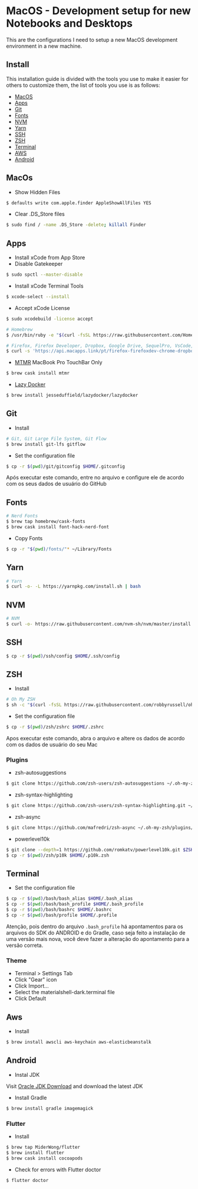 # MacOS - Development setup for new Notebooks and Desktops

This are the configurations I need to setup a new MacOS development environment in a new machine.

## Install

This installation guide is divided with the tools you use to make it easier for others to customize them, the list of tools you use is as follows:

- [MacOS](#macos)
- [Apps](#apps)
- [Git](#git)
- [Fonts](#fonts)
- [NVM](#nvm)
- [Yarn](#yarn)
- [SSH](#ssh)
- [ZSH](#zsh)
- [Terminal](#terminal)
- [AWS](#aws)
- [Android](#android)

## MacOs

- Show Hidden Files
```bash
$ defaults write com.apple.finder AppleShowAllFiles YES
```

- Clear .DS_Store files

```bash
$ sudo find / -name .DS_Store -delete; killall Finder
```

## Apps

- Install xCode from App Store
- Disable Gatekeeper

```bash
$ sudo spctl --master-disable
```

- Install xCode Terminal Tools

```bash
$ xcode-select --install
```

- Accept xCode License

```bash
$ sudo xcodebuild -license accept
```

```bash
# Homebrew
$ /usr/bin/ruby -e "$(curl -fsSL https://raw.githubusercontent.com/Homebrew/install/master/install)"
```

```bash
# Firefox, Firefox Developer, Dropbox, Google Drive, SequelPro, VsCode, Docker, Postman, Insomnia, Keka, 1Password, Filezilla, AppCleaner, Ccleaner, Caffeine, iStatesMenu, Duet, Spotify, Calibre, Handbrake, mpegStreamclip, Skype, Telegram, Slack, Whatsapp, Discord
$ curl -s 'https://api.macapps.link/pt/firefox-firefoxdev-chrome-dropbox-drive-github-sequelpro-vscode-docker-postman-insomnia-keka-1password-filezilla-appcleaner-ccleaner-caffeine-istatmenus-duet-spotify-calibre-handbrake-mpegstreamclip-skype-telegram-slack-whatsapp-discord' | sh
```

- [MTMR](https://github.com/Toxblh/MTMR)
MacBook Pro TouchBar Only

```bash
$ brew cask install mtmr
```

- [Lazy Docker](https://github.com/jesseduffield/lazydocker#installation)

```bash
$ brew install jesseduffield/lazydocker/lazydocker
```

## Git

- Install

```bash
# Git, Git Large File System, Git Flow
$ brew install git-lfs gitflow
```

- Set the configuration file

```bash
$ cp -r $(pwd)/git/gitconfig $HOME/.gitconfig
```

Após executar este comando, entre no arquivo e configure ele de acordo com os seus dados de usuário do GitHub

## Fonts

```bash
# Nerd Fonts
$ brew tap homebrew/cask-fonts
$ brew cask install font-hack-nerd-font
```

- Copy Fonts

```bash
$ cp -r "$(pwd)/fonts/"* ~/Library/Fonts
```

## Yarn

```bash
# Yarn
$ curl -o- -L https://yarnpkg.com/install.sh | bash
```

## NVM

```bash
# NVM
$ curl -o- https://raw.githubusercontent.com/nvm-sh/nvm/master/install.sh | bash
```

## SSH

```bash
$ cp -r $(pwd)/ssh/config $HOME/.ssh/config
```

## ZSH

- Install

```bash
# Oh My ZSH
$ sh -c "$(curl -fsSL https://raw.githubusercontent.com/robbyrussell/oh-my-zsh/master/tools/install.sh)"
```

- Set the configuration file

```bash
$ cp -r $(pwd)/zsh/zshrc $HOME/.zshrc
```

Apos executar este comando, abra o arquivo e altere os dados de acordo com os dados de usuário do seu Mac

### Plugins

- zsh-autosuggestions

```bash
$ git clone https://github.com/zsh-users/zsh-autosuggestions ~/.oh-my-zsh/custom/plugins/zsh-autosuggestions
```

- zsh-syntax-highlighting

```bash
$ git clone https://github.com/zsh-users/zsh-syntax-highlighting.git ~/.oh-my-zsh/custom/plugins/zsh-syntax-highlighting
```

- zsh-async

```bash
$ git clone https://github.com/mafredri/zsh-async ~/.oh-my-zsh/plugins/async
```

- powerlevel10k

```bash
$ git clone --depth=1 https://github.com/romkatv/powerlevel10k.git $ZSH_CUSTOM/themes/powerlevel10k
$ cp -r $(pwd)/zsh/p10k $HOME/.p10k.zsh
```

## Terminal

- Set the configuration file

```bash
$ cp -r $(pwd)/bash/bash_alias $HOME/.bash_alias
$ cp -r $(pwd)/bash/bash_profile $HOME/.bash_profile
$ cp -r $(pwd)/bash/bashrc $HOME/.bashrc
$ cp -r $(pwd)/bash/profile $HOME/.profile
```

Atenção, pois dentro do arquivo `.bash_profile` há apontamentos para os arquivos do SDK do ANDROID e do Gradle, caso seja feito a instalação de uma versão mais nova, você deve fazer a alteração do apontamento para a versão correta.

### Theme

- Terminal > Settings Tab
- Click "Gear" icon
- Click Import...
- Select the materialshell-dark.terminal file
- Click Default

## Aws

- Install

```bash
$ brew install awscli aws-keychain aws-elasticbeanstalk
```

## Android

- Instal JDK

Visit [Oracle JDK Download](https://www.oracle.com/technetwork/java/javase/downloads/index.html) and download the latest JDK

- Install Gradle

```bash
$ brew install gradle imagemagick
```

### Flutter

- Install

```bash
$ brew tap MiderWong/flutter
$ brew install flutter
$ brew cask install cocoapods
```

- Check for errors with Flutter doctor

```bash
$ flutter doctor
```
